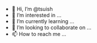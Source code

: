 - 👋 Hi, I’m @tsuish
- 👀 I’m interested in ...
- 🌱 I’m currently learning ...
- 💞️ I’m looking to collaborate on ...
- 📫 How to reach me ...

<!---
tsuish/tsuish is a ✨ special ✨ repository because its `README.md` (this file) appears on your GitHub profile.
You can click the Preview link to take a look at your changes.
--->
